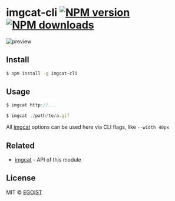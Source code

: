 # imgcat-cli [![NPM version](https://img.shields.io/npm/v/imgcat-cli.svg)](https://npmjs.com/package/imgcat-cli) [![NPM downloads](https://img.shields.io/npm/dm/imgcat-cli.svg)](https://npmjs.com/package/imgcat-cli)

![preview](https://ooo.0o0.ooo/2016/03/16/56e9739f6a18a.gif)

## Install

```bash
$ npm install -g imgcat-cli
```

## Usage

```js
$ imgcat http://...

$ imgcat ./path/to/a.gif
```

All [imgcat](https://github.com/egoist/imgcat) options can be used here via CLI flags, like `--width 40px`

## Related

- [imgcat](https://github.com/egoist/imgcat) - API of this module

## License

MIT © [EGOIST](https://github.com/egoist)
